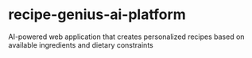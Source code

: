 # recipe-genius-ai-platform
AI-powered web application that creates personalized recipes based on available ingredients and dietary constraints
